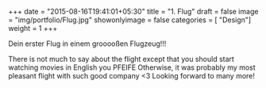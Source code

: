 +++
date = "2015-08-16T19:41:01+05:30"
title = "1. Flug"
draft = false
image = "img/portfolio/Flug.jpg"
showonlyimage = false
categories = [ "Design"]
weight = 1
+++

Dein erster Flug in einem grooooßen Flugzeug!!!

<!--more--> 

There is not much to say about the flight except that you should start watching movies in English you PFEIFE
Otherwise, it was probably my most pleasant flight with such good company <3 Looking forward to many more!